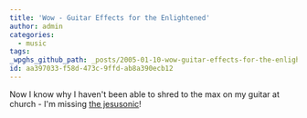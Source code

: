 ```yaml
---
title: 'Wow - Guitar Effects for the Enlightened'
author: admin
categories:
  - music
tags: 
_wpghs_github_path: _posts/2005-01-10-wow-guitar-effects-for-the-enlightened.md
id: aa397033-f58d-473c-9ffd-ab8a390ecb12
---
```

<p>Now I know why I haven't been able to shred to the max on my guitar at church - I'm missing <a href="http://www.jesusonic.com/">the jesusonic</a>!</p>
